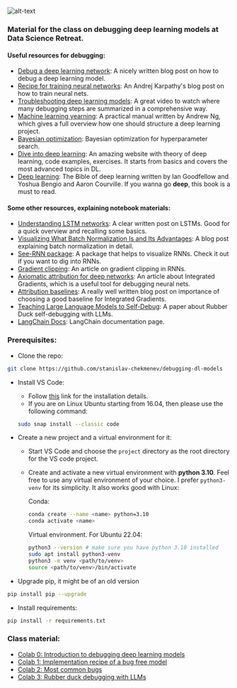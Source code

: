 ![alt-text](https://github.com/stanislav-chekmenev/debugging-dl-models/blob/master/assets/dave_i_cant.jpg)
### Material for the class on debugging deep learning models at Data Science Retreat.
#### Useful resources for debugging:
- [Debug a deep learning network](https://medium.com/@jonathan_hui/debug-a-deep-learning-network-part-5-1123c20f960d): A nicely written blog post on how to debug a deep learning model.
- [Recipe for training neural networks](http://karpathy.github.io/2019/04/25/recipe/): An Andrej Karpathy's blog post on how to train neural nets.
- [Troubleshooting deep learning models](https://www.youtube.com/watch?v=GwGTwPcG0YM&feature=youtu.be): A great video to watch where many debugging steps are summarized in a comprehensive way.
- [Machine learning yearning](https://www.deeplearning.ai/machine-learning-yearning/): A practical manual written by Andrew Ng, which gives a full overview how one should structure a deep learning project.
- [Bayesian optimization](http://krasserm.github.io/2018/03/21/bayesian-optimization/): Bayesian optimization for hyperparameter search.
- [Dive into deep learning](https://d2l.ai/index.html): An amazing website with theory of deep learning, code examples, exercises. It starts from basics and covers the most advanced topics in DL.
- [Deep learning](https://www.deeplearningbook.org/): The Bible of deep learning written by Ian Goodfellow and Yoshua Bengio and Aaron Courville. If you wanna go **deep**, this book is a must to read.
 
#### Some other resources, explaining notebook materials:
- [Understanding LSTM networks](http://colah.github.io/posts/2015-08-Understanding-LSTMs/): A clear written post on LSTMs. Good for a quick overview and recalling some basics.
- [Visualizing What Batch Normalization Is and Its Advantages](https://towardsdatascience.com/visualizing-what-batch-normalization-is-and-its-advantages-a49bbcd2fd86): A blog post explaining batch normalization in detail.
- [See-RNN package](https://github.com/OverLordGoldDragon/see-rnn): A package that helps to visualize RNNs. Check it out if you want to dig into RNNs.
- [Gradient clipping](http://proceedings.mlr.press/v28/pascanu13.html): An article on gradient clipping in RNNs. 
- [Axiomatic attribution for deep networks](https://arxiv.org/abs/1703.01365): An article about Integrated Gradients, which is a useful tool for debugging neural nets.
- [Attribution baselines](https://distill.pub/2020/attribution-baselines/): A really well written blog post on importance of choosing a good baseline for Integrated Gradients.
- [Teaching Large Language Models to Self-Debug](https://arxiv.org/abs/2304.05128): A paper about Rubber Duck self-debugging with LLMs.
- [LangChain Docs](https://python.langchain.com/docs/get_started/introduction.html): LangChain documentation page.

### Prerequisites:

- Clone the repo: 
```bash
git clone https://github.com/stanislav-chekmenev/debugging-dl-models
```

- Install VS Code:
	- Follow [this](https://code.visualstudio.com/docs/setup/setup-overview) link for the installation details.
	- If you are on Linux Ubuntu starting from 16.04, then please use the following command:
	```bash
	sudo snap install --classic code
	```

- Create a new project and a virtual environment for it:
	- Start VS Code and choose the `project` directory as the root directory for the VS code project.
	- Create and activate a new virtual environment with **python 3.10**. Feel free to use any virtual environment of your choice. I prefer `python3-venv` for its simplicity. It also works good with Linux:

		Conda:
		```bash
		conda create --name <name> python=3.10
		conda activate <name>
		```

		Virtual environment. For Ubuntu 22.04:
		```bash
		python3 --version # make sure you have python 3.10 installed
		sudo apt install python3-venv
		python3 -m venv <path/to/venv>
		source <path/to/venv>/bin/activate
		```

- Upgrade pip, it might be of an old version
```bash
pip install pip --upgrade
```

- Install requirements:
```bash
pip install -r requirements.txt
```

### Class material:

- [Colab 0: Introduction to debugging deep learning models](https://colab.research.google.com/drive/1uZjPUJkmvbqNHJ1x0e1wnkpxWLhpInwQ)
- [Colab 1: Implementation recipe of a bug free model](https://colab.research.google.com/drive/1GUZVMKLEr2fC4gzsExxsv_V8eIlB7JVp)
- [Colab 2: Most common bugs](https://colab.research.google.com/drive/1Gk62sP-k_FyWlOXXf8wW9X8ONWxd3Vsw)
- [Colab 3: Rubber duck debugging with LLMs](https://colab.research.google.com/drive/1p_vf1mkhU6JZnMdrx1WYUYBg08RJ__cV?usp=drive_link)
